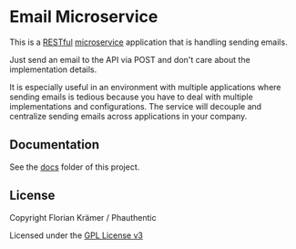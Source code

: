 # Email Microservice

This is a [RESTful](https://en.wikipedia.org/wiki/Restful) [microservice](https://en.wikipedia.org/wiki/Microservices) application that is handling sending emails.

Just send an email to the API via POST and don't care about the implementation details.

It is especially useful in an environment with multiple applications where sending emails is tedious because you have to deal with multiple implementations and configurations. The service will decouple and centralize sending emails across applications in your company.

## Documentation

See the [docs](/docs) folder of this project.

## License

Copyright Florian Krämer / Phauthentic

Licensed under the [GPL License v3](LICENSE.txt)
